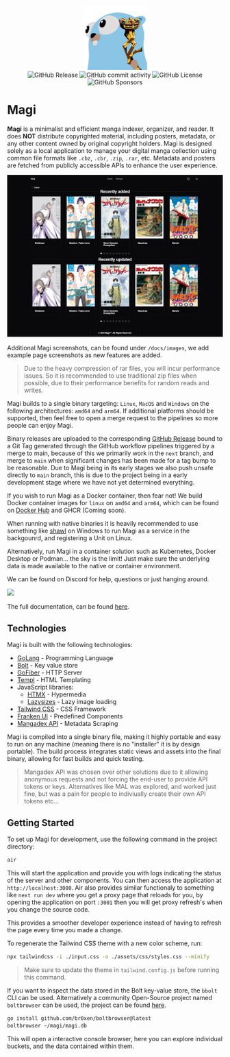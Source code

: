 <div align="center">
  <img src="https://raw.githubusercontent.com/alexander-bruun/magi/main/assets/img/icon.png" alt="Magi Icon" width="150"/>
</div>

<div align="center">
  <img alt="GitHub Release" src="https://img.shields.io/github/v/release/alexander-bruun/magi">
  <img alt="GitHub commit activity" src="https://img.shields.io/github/commit-activity/m/alexander-bruun/magi">
  <img alt="GitHub License" src="https://img.shields.io/github/license/alexander-bruun/magi">
  <img alt="GitHub Sponsors" src="https://img.shields.io/github/sponsors/alexander-bruun">
</div>

# Magi

**Magi** is a minimalist and efficient manga indexer, organizer, and reader. It does **NOT** distribute copyrighted material, including posters, metadata, or any other content owned by original copyright holders. Magi is designed solely as a local application to manage your digital manga collection using common file formats like `.cbz`, `.cbr`, `.zip`, `.rar`, etc. Metadata and posters are fetched from publicly accessible APIs to enhance the user experience.

![Magi Frontpage](images/frontpage.png)

Additional Magi screenshots, can be found under `/docs/images`, we add example page screenshots as new features are added.

> Due to the heavy compression of rar files, you will incur performance issues. So it is recommended to use traditional zip files when possible, due to their performance benefits for random reads and writes.

Magi builds to a single binary targeting: `Linux`, `MacOS` and `Windows` on the following architectures: `amd64` and `arm64`. If additional platforms should be supported, then feel free to open a merge request to the pipelines so more people can enjoy Magi.

Binary releases are uploaded to the corresponding [GitHub Release](https://github.com/alexander-bruun/magi/releases) bound to a Git Tag generated through the GitHub workflow pipelines triggered by a merge to main, because of this we primarily work in the `next` branch, and merge to `main` when significant changes has been made for a tag bump to be reasonable. Due to Magi being in its early stages we also push unsafe directly to `main` branch, this is due to the project being in a early development stage where we have not yet determined everything.

If you wish to run Magi as a Docker container, then fear not! We build Docker container images for `linux` on `amd64` and `arm64`, which can be found on [Docker Hub](https://hub.docker.com/r/alexbruun/magi) and GHCR (Coming soon).

When running with native binaries it is heavily recommended to use something like [shawl](https://github.com/mtkennerly/shawl) on Windows to run Magi as a service in the backgounrd, and registering a Unit on Linux.

Alternatively, run Magi in a container solution such as Kubernetes, Docker Desktop or Podman... the sky is the limit! Just make sure the underlying data is made available to the native or container environment.

We can be found on Discord for help, questions or just hanging around.

<a target="_blank" href="https://discord.gg/2VDmSUxGkE"><img src="https://dcbadge.limes.pink/api/server/2VDmSUxGkE" /></a>

The full documentation, can be found [here](https://alexander-bruun.github.io/magi/).

## Technologies

Magi is built with the following technologies:

- [GoLang](https://go.dev/) - Programming Language
- [Bolt](https://github.com/etcd-io/bbolt) - Key value store
- [GoFiber](https://docs.gofiber.io/) - HTTP Server
- [Templ](https://templ.guide/) - HTML Templating
- JavaScript libraries:
    - [HTMX](https://htmx.org/) - Hypermedia
    - [Lazysizes](https://github.com/aFarkas/lazysizes) - Lazy image loading
- [Tailwind CSS](https://tailwindcss.com/) - CSS Framework
- [Franken UI](https://franken-ui.dev/) - Predefined Components
- [Mangadex API](https://api.mangadex.org/docs/) - Metadata Scraping

Magi is compiled into a single binary file, making it highly portable and easy to run on any machine (meaning there is no "installer" it is by design portable). The build process integrates static views and assets into the final binary, allowing for fast builds and quick testing.

> Mangadex APi was chosen over other solutions due to it allowing anonymous requests and not forcing the end-user to provide API tokens or keys. Alternatives like MAL was explored, and worked just fine, but was a pain for people to indiviually create their own API tokens etc...

## Getting Started

To set up Magi for development, use the following command in the project directory:

```bash
air
```

This will start the application and provide you with logs indicating the status of the server and other components. You can then access the application at `http://localhost:3000`. Air also provides similar functionaly to something like `next run dev` where you get a proxy page that reloads for you, by opening the application on port `:3001` then you will get proxy refresh's when you change the source code.

This provides a smoother developer experience instead of having to refresh the page every time you made a change.

To regenerate the Tailwind CSS theme with a new color scheme, run:

```bash
npx tailwindcss -i ./input.css -o ./assets/css/styles.css --minify
```

> Make sure to update the theme in `tailwind.config.js` before running this command.

If you want to inspect the data stored in the Bolt key-value store, the `bbolt` CLI can be used. Alternatively a community Open-Source project named `boltbrowser` can be used, the project can be found [here](https://github.com/br0xen/boltbrowser).

```bash
go install github.com/br0xen/boltbrowser@latest
boltbrowser ~/magi/magi.db
```

This will open a interactive console browser, here you can explore individual buckets, and the data contained within them.

